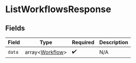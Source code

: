 # ListWorkflowsResponse


## Fields

| Field                                              | Type                                               | Required                                           | Description                                        |
| -------------------------------------------------- | -------------------------------------------------- | -------------------------------------------------- | -------------------------------------------------- |
| `data`                                             | array<[Workflow](../../models/shared/Workflow.md)> | :heavy_check_mark:                                 | N/A                                                |